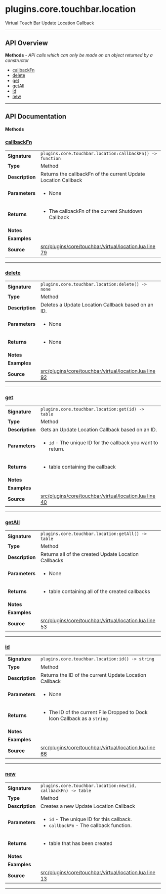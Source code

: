 # plugins.core.touchbar.location

Virtual Touch Bar Update Location Callback

---

## API Overview
**Methods** - _API calls which can only be made on an object returned by a constructor_
 * [callbackFn](#callbackfn)
 * [delete](#delete)
 * [get](#get)
 * [getAll](#getall)
 * [id](#id)
 * [new](#new)


---

## API Documentation

#### Methods


### [callbackFn](#callbackfn)

|                                             |                                                                                     |
| --------------------------------------------|-------------------------------------------------------------------------------------|
| **Signature**                               | `plugins.core.touchbar.location:callbackFn() -> function`                                                                    |
| **Type**                                    | Method                                                                     |
| **Description**                             | Returns the callbackFn of the current Update Location Callback                                                                     |
| **Parameters**                              | <ul><li>None</li></ul> |
| **Returns**                                 | <ul><li>The callbackFn of the current Shutdown Callback</li></ul>          |
| **Notes**                                   | <ul></ul> |
| **Examples**                                | <ul></ul> |
| **Source**                                  | [src/plugins/core/touchbar/virtual/location.lua line 79](https://github.com/CommandPost/CommandPost/blob/develop/src/plugins/core/touchbar/virtual/location.lua#L79) |

---


### [delete](#delete)

|                                             |                                                                                     |
| --------------------------------------------|-------------------------------------------------------------------------------------|
| **Signature**                               | `plugins.core.touchbar.location:delete() -> none`                                                                    |
| **Type**                                    | Method                                                                     |
| **Description**                             | Deletes a Update Location Callback based on an ID.                                                                     |
| **Parameters**                              | <ul><li>None</li></ul> |
| **Returns**                                 | <ul><li>None</li></ul>          |
| **Notes**                                   | <ul></ul> |
| **Examples**                                | <ul></ul> |
| **Source**                                  | [src/plugins/core/touchbar/virtual/location.lua line 92](https://github.com/CommandPost/CommandPost/blob/develop/src/plugins/core/touchbar/virtual/location.lua#L92) |

---


### [get](#get)

|                                             |                                                                                     |
| --------------------------------------------|-------------------------------------------------------------------------------------|
| **Signature**                               | `plugins.core.touchbar.location:get(id) -> table`                                                                    |
| **Type**                                    | Method                                                                     |
| **Description**                             | Gets an Update Location Callback based on an ID.                                                                     |
| **Parameters**                              | <ul><li>`id`      - The unique ID for the callback you want to return.</li></ul> |
| **Returns**                                 | <ul><li>table containing the callback</li></ul>          |
| **Notes**                                   | <ul></ul> |
| **Examples**                                | <ul></ul> |
| **Source**                                  | [src/plugins/core/touchbar/virtual/location.lua line 40](https://github.com/CommandPost/CommandPost/blob/develop/src/plugins/core/touchbar/virtual/location.lua#L40) |

---


### [getAll](#getall)

|                                             |                                                                                     |
| --------------------------------------------|-------------------------------------------------------------------------------------|
| **Signature**                               | `plugins.core.touchbar.location:getAll() -> table`                                                                    |
| **Type**                                    | Method                                                                     |
| **Description**                             | Returns all of the created Update Location Callbacks                                                                     |
| **Parameters**                              | <ul><li>None</li></ul> |
| **Returns**                                 | <ul><li>table containing all of the created callbacks</li></ul>          |
| **Notes**                                   | <ul></ul> |
| **Examples**                                | <ul></ul> |
| **Source**                                  | [src/plugins/core/touchbar/virtual/location.lua line 53](https://github.com/CommandPost/CommandPost/blob/develop/src/plugins/core/touchbar/virtual/location.lua#L53) |

---


### [id](#id)

|                                             |                                                                                     |
| --------------------------------------------|-------------------------------------------------------------------------------------|
| **Signature**                               | `plugins.core.touchbar.location:id() -> string`                                                                    |
| **Type**                                    | Method                                                                     |
| **Description**                             | Returns the ID of the current Update Location Callback                                                                     |
| **Parameters**                              | <ul><li>None</li></ul> |
| **Returns**                                 | <ul><li>The ID of the current File Dropped to Dock Icon Callback as a `string`</li></ul>          |
| **Notes**                                   | <ul></ul> |
| **Examples**                                | <ul></ul> |
| **Source**                                  | [src/plugins/core/touchbar/virtual/location.lua line 66](https://github.com/CommandPost/CommandPost/blob/develop/src/plugins/core/touchbar/virtual/location.lua#L66) |

---


### [new](#new)

|                                             |                                                                                     |
| --------------------------------------------|-------------------------------------------------------------------------------------|
| **Signature**                               | `plugins.core.touchbar.location:new(id, callbackFn) -> table`                                                                    |
| **Type**                                    | Method                                                                     |
| **Description**                             | Creates a new Update Location Callback                                                                     |
| **Parameters**                              | <ul><li>`id` - The unique ID for this callback.</li><li>`callbackFn` - The callback function.</li></ul> |
| **Returns**                                 | <ul><li>table that has been created</li></ul>          |
| **Notes**                                   | <ul></ul> |
| **Examples**                                | <ul></ul> |
| **Source**                                  | [src/plugins/core/touchbar/virtual/location.lua line 13](https://github.com/CommandPost/CommandPost/blob/develop/src/plugins/core/touchbar/virtual/location.lua#L13) |

---

